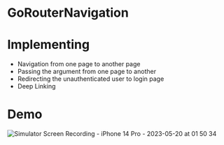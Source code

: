 # GoRouterNavigation

# Implementing

* Navigation from one page to another page
* Passing the argument from one page to another
* Redirecting the unauthenticated user to login page
* Deep Linking

# Demo 

![Simulator Screen Recording - iPhone 14 Pro - 2023-05-20 at 01 50 34](https://github.com/Netesh5/GoRouter-Flutter/assets/48326144/b973fa52-048a-45ab-ad06-a94b8179c5b2)
